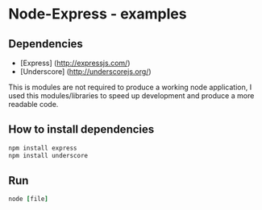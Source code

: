 # Node-Express - examples

## Dependencies

* [Express] (http://expressjs.com/)
* [Underscore] (http://underscorejs.org/)

This is modules are not required to produce a working node application, I used this modules/libraries to speed up development and produce a more readable code.

## How to install dependencies

```javascript
npm install express
npm install underscore
```
## Run

```ruby
node [file]
```


